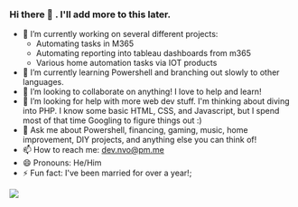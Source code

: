 ### Hi there 👋 . I'll add more to this later.



- 🔭 I’m currently working on several different projects:
  - Automating tasks in M365
  - Automating reporting into tableau dashboards from m365
  - Various home automation tasks via IOT products
- 🌱 I’m currently learning Powershell and branching out slowly to other languages.
- 👯 I’m looking to collaborate on anything! I love to help and learn!
- 🤔 I’m looking for help with more web dev stuff. I'm thinking about diving into PHP. I know some basic HTML, CSS, and Javascript, but I spend most of that time Googling to figure things out :)
- 💬 Ask me about Powershell, financing, gaming, music, home improvement, DIY projects, and anything else you can think of!
- 📫 How to reach me: dev.nvo@pm.me
- 😄 Pronouns: He/Him
- ⚡ Fun fact: I've been married for over a year!;


<!--
https://github.com/antonkomarev/github-profile-views-counter
https://yhype.me/ little counter microservice
-->

![](https://komarev.com/ghpvc/?username=n-v-o&color=green&style=plastic&label=PROFILE+VIEWS)


<!---
dotnvo/dotnvo is a ✨ special ✨ repository because its `README.md` (this file) appears on your GitHub profile.
You can click the Preview link to take a look at your changes.
--->
